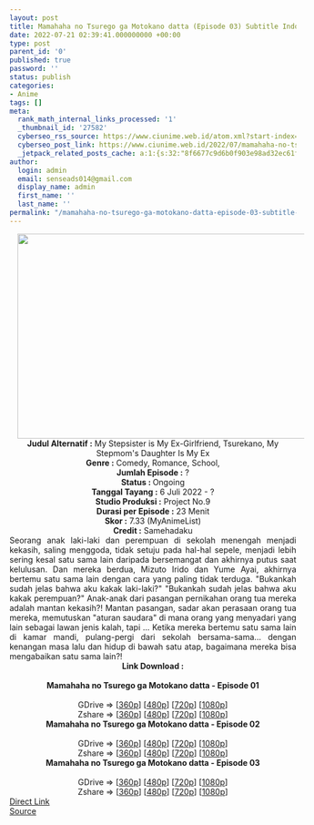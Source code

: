 ```yaml
---
layout: post
title: Mamahaha no Tsurego ga Motokano datta (Episode 03) Subtitle Indonesia
date: 2022-07-21 02:39:41.000000000 +00:00
type: post
parent_id: '0'
published: true
password: ''
status: publish
categories:
- Anime
tags: []
meta:
  rank_math_internal_links_processed: '1'
  _thumbnail_id: '27582'
  cyberseo_rss_source: https://www.ciunime.web.id/atom.xml?start-index=1
  cyberseo_post_link: https://www.ciunime.web.id/2022/07/mamahaha-no-tsurego-ga-motokano-datta.html
  _jetpack_related_posts_cache: a:1:{s:32:"8f6677c9d6b0f903e98ad32ec61f8deb";a:2:{s:7:"expires";i:1663168509;s:7:"payload";a:3:{i:0;a:1:{s:2:"id";i:27282;}i:1;a:1:{s:2:"id";i:27244;}i:2;a:1:{s:2:"id";i:27404;}}}}
author:
  login: admin
  email: senseads014@gmail.com
  display_name: admin
  first_name: ''
  last_name: ''
permalink: "/mamahaha-no-tsurego-ga-motokano-datta-episode-03-subtitle-indonesia/"
---
```

<div class="separator" style="clear: both; text-align: center;"><a href="https://blogger.googleusercontent.com/img/b/R29vZ2xl/AVvXsEgEJGIvyXLPN_pOzvP6QUynyd9FJ3KaS4B67-ifmZ2LFRt8HZ-tl_1NddBHur67xq6bDlNEHrfy65QLMzEtjvFcpFga3hyO9l0zq3bs1dGQ0Of3Gn7iiMvpf8uzqyZtxttis_hN2KKEGjBoSSLJpxP12ptEdZ1ptMXImbxAyW0EpwwkT-pP7MoUCc3M/s1280/Mamahaha%20no%20Tsurego%20ga%20Motokano%20datta.jpg" style="margin-left: 1em; margin-right: 1em;"><img border="0" data-original-height="720" data-original-width="1280" height="360" src="{{ site.baseurl }}/assets/2022/07/Mamahaha%20no%20Tsurego%20ga%20Motokano%20datta.jpg" width="640" /></a></div>
<div class="separator" style="clear: both; text-align: center;"></div>
<div style="text-align: center;"><b>Judul</b><b><b> Alternatif</b> :</b> My Stepsister is My Ex-Girlfriend, Tsurekano,&nbsp;My Stepmom's Daughter Is My Ex</div>
<div style="text-align: center;"><b><b>Genre :</b></b> Comedy, Romance,&nbsp;School,</div>
<div style="text-align: center;"><b>Jumlah Episode :</b> ?<br /><b>Status :&nbsp;</b>Ongoing<br /><b>Tanggal Tayang :</b> 6 Juli 2022 - ?<br /><b>Studio Produksi :</b>&nbsp;Project No.9<br /><b>Durasi per Episode :</b> 23 Menit</div>
<div style="text-align: center;"><b>Skor :</b> 7.33 (MyAnimeList)</div>
<div style="text-align: center;"><b>Credit :</b>&nbsp;Samehadaku</div>
<div style="text-align: center;"></div>
<div style="text-align: justify;">Seorang anak laki-laki dan perempuan di sekolah menengah menjadi kekasih, saling menggoda, tidak setuju pada hal-hal sepele, menjadi lebih sering kesal satu sama lain daripada bersemangat dan akhirnya putus saat kelulusan. Dan mereka berdua, Mizuto Irido dan Yume Ayai, akhirnya bertemu satu sama lain dengan cara yang paling tidak terduga. "Bukankah sudah jelas bahwa aku kakak laki-laki?" "Bukankah sudah jelas bahwa aku kakak perempuan?" Anak-anak dari pasangan pernikahan orang tua mereka adalah mantan kekasih?! Mantan pasangan, sadar akan perasaan orang tua mereka, memutuskan "aturan saudara" di mana orang yang menyadari yang lain sebagai lawan jenis kalah, tapi ... Ketika mereka bertemu satu sama lain di kamar mandi, pulang-pergi dari sekolah bersama-sama... dengan kenangan masa lalu dan hidup di bawah satu atap, bagaimana mereka bisa mengabaikan satu sama lain?!</div>
<div style="text-align: justify;"></div>
<div style="text-align: justify;"></div>
<div style="text-align: center;">
<div style="text-align: center;">
<div style="text-align: left;">
<div style="text-align: center;"><b>Link Download :</b></div>
<div style="text-align: center;"><b><br /></b></div>
<div style="text-align: center;"><span style="text-align: left;"><b>Mamahaha no Tsurego ga Motokano datta&nbsp;</b></span><b>- Episode 01</b></div>
<div style="text-align: center;"><b><br /></b></div>
<div style="text-align: center;">GDrive =&gt; [<a href="https://acefile.co/f/78770080/mmhh-01-360p-samehadaku-care-mp4" target="_blank" rel="noopener">360p</a>] [<a href="https://acefile.co/f/78770074/mmhh-01-480p-samehadaku-care-mp4" target="_blank" rel="noopener">480p</a>] [<a href="https://acefile.co/f/78770214/mmhh-01-mp4hd-samehadaku-care-mp4" target="_blank" rel="noopener">720p</a>] [<a href="https://acefile.co/f/78771448/mmhh-01-fullhd-samehadaku-care-mp4" target="_blank" rel="noopener">1080p</a>]</div>
<div style="text-align: center;">Zshare =&gt; [<a href="https://www16.zippyshare.com/v/VDTO4PzV/file.html" target="_blank" rel="noopener">360p</a>] [<a href="https://www16.zippyshare.com/v/hVBrS1fj/file.html" target="_blank" rel="noopener">480p</a>] [<a href="https://www87.zippyshare.com/v/Q8Y0GIvr/file.html" target="_blank" rel="noopener">720p</a>] [<a href="https://www74.zippyshare.com/v/neqctKAn/file.html" target="_blank" rel="noopener">1080p</a>]</div>
<div style="text-align: center;"></div>
<div style="text-align: center;">
<div><span style="text-align: left;"><b>Mamahaha no Tsurego ga Motokano datta&nbsp;</b></span><b>- Episode 02</b></div>
<div><b><br /></b></div>
<div>GDrive =&gt; [<a href="https://acefile.co/f/79303849/mmhh-02-360p-samehadaku-care-mp4" target="_blank" rel="noopener">360p</a>] [<a href="https://acefile.co/f/79303856/mmhh-02-480p-samehadaku-care-mp4" target="_blank" rel="noopener">480p</a>] [<a href="https://acefile.co/f/79304508/mmhh-02-mp4hd-samehadaku-care-mp4" target="_blank" rel="noopener">720p</a>] [<a href="https://acefile.co/f/79304738/mmhh-02-fullhd-samehadaku-care-mp4" target="_blank" rel="noopener">1080p</a>]</div>
<div>Zshare =&gt; [<a href="https://www115.zippyshare.com/v/WRjleyjR/file.html" target="_blank" rel="noopener">360p</a>] [<a href="https://www115.zippyshare.com/v/lyxijNBK/file.html" target="_blank" rel="noopener">480p</a>] [<a href="https://www20.zippyshare.com/v/B6GRhA8F/file.html" target="_blank" rel="noopener">720p</a>] [<a href="https://www83.zippyshare.com/v/UtsxDXuS/file.html" target="_blank" rel="noopener">1080p</a>]</div>
<div></div>
<div>
<div><span style="text-align: left;"><b>Mamahaha no Tsurego ga Motokano datta&nbsp;</b></span><b>- Episode 03</b></div>
<div><b><br /></b></div>
<div>GDrive =&gt; [<a href="https://acefile.co/f/79815878/mmhh-03-360p-samehadaku-care-mp4" target="_blank" rel="noopener">360p</a>] [<a href="https://acefile.co/f/79815869/mmhh-03-480p-samehadaku-care-mp4" target="_blank" rel="noopener">480p</a>] [<a href="https://acefile.co/f/79815875/mmhh-03-mp4hd-samehadaku-care-mp4" target="_blank" rel="noopener">720p</a>] [<a href="https://acefile.co/f/79817501/mmhh-03-fullhd-samehadaku-care-mp4" target="_blank" rel="noopener">1080p</a>]</div>
<div>Zshare =&gt; [<a href="https://www20.zippyshare.com/v/XBC7VqbZ/file.html" target="_blank" rel="noopener">360p</a>] [<a href="https://www20.zippyshare.com/v/vIanhYyj/file.html" target="_blank" rel="noopener">480p</a>] [<a href="https://www20.zippyshare.com/v/wqXQ6KTa/file.html" target="_blank" rel="noopener">720p</a>] [<a href="https://www8.zippyshare.com/v/00tT0u6Y/file.html" target="_blank" rel="noopener">1080p</a>]</div>
</div>
</div>
</div>
</div>
</div>
<link rel="stylesheet" href="https://cdnjs.cloudflare.com/ajax/libs/font-awesome/4.7.0/css/font-awesome.min.css" />
<div class="divbtn"> <a href="https://handymansurrender.com/fihup8buzv?key=94550f7ce39444073321dde3b8782f97" class="btn"><i class="fa fa-download"></i> Direct Link</a> <br /><a href="https://www.ciunime.web.id/2022/07/mamahaha-no-tsurego-ga-motokano-datta.html">Source</a> </div>
